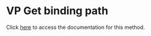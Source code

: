 <!---->
# VP Get binding path

Click [here](https://developer.4d.com/docs/ViewPro/method-list#vp-get-binding-path) to access the documentation for this method.

